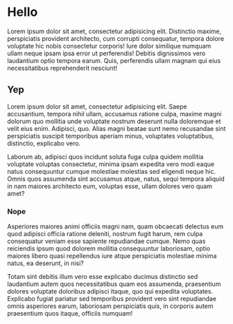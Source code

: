# Hello

Lorem ipsum dolor sit amet, consectetur adipisicing elit. Distinctio maxime, perspiciatis provident architecto, cum corrupti consequatur, tempora dolore voluptate hic nobis consectetur corporis! Iure dolor similique numquam ullam neque ipsam ipsa error ut perferendis! Debitis dignissimos vero laudantium optio tempora earum. Quis, perferendis ullam magnam qui eius necessitatibus reprehenderit nesciunt!

## Yep

Lorem ipsum dolor sit amet, consectetur adipisicing elit. Saepe accusantium, tempora nihil ullam, accusamus ratione culpa, maxime magni dolorum quo mollitia unde voluptate nostrum deserunt nulla doloremque et velit eius enim. Adipisci, quo. Alias magni beatae sunt nemo recusandae sint perspiciatis suscipit temporibus aperiam minus, voluptates voluptatibus, distinctio, explicabo vero.

Laborum ab, adipisci quos incidunt soluta fuga culpa quidem mollitia voluptate voluptas consectetur, minima ipsam expedita vero modi eaque natus consequuntur cumque molestiae molestias sed eligendi neque hic. Omnis quos assumenda sint accusamus atque, natus, sequi tempora aliquid in nam maiores architecto eum, voluptas esse, ullam dolores vero quam amet?

### Nope

Asperiores maiores animi officiis magni nam, quam obcaecati delectus eum quod adipisci officia ratione deleniti, nostrum fugit harum, rem culpa consequatur veniam esse sapiente repudiandae cumque. Nemo quas reiciendis ipsum quod dolorem mollitia consequuntur laboriosam, optio maiores libero quasi repellendus iure atque perspiciatis molestiae minima natus, ea deserunt, in nisi?

Totam sint debitis illum vero esse explicabo ducimus distinctio sed laudantium autem quos necessitatibus quam eos assumenda, praesentium dolores voluptate doloribus adipisci itaque, quo qui expedita voluptates. Explicabo fugiat pariatur sed temporibus provident vero sint repudiandae omnis asperiores earum, laboriosam perspiciatis quis, in corporis autem praesentium quos itaque, officiis numquam!

